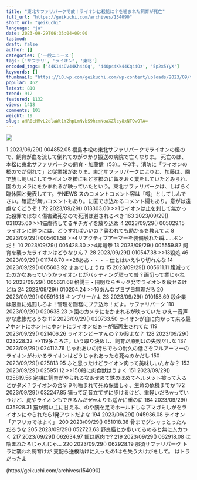 ```yaml
---
title: "東北サファリパークで故！ライオンは殺処に？を噛まれた飼育が死亡"
full_url: "https://geikuchi.com/archives/154090"
short_url: "geikuchi"
language: "ja"
date: 2023-09-29T06:35:04+09:00
lastmod: 
draft: false
author: []
categories: ['一般ニュース']
tags: ['サファリ', 'ライオン', '東北']
encoded_tags: ['44K144OV44Kh44Oq', '44Op44Kk44Kq44Oz', '5p2x5YyX']
keywords: []
thumbnail: "https://i0.wp.com/geikuchi.com/wp-content/uploads/2023/09/touhoku.jpg?fit=500%2C330&ssl=1"
popular: 462
latest: 810
trend: 912
featured: 1132
views: 1418
comments: 101
weight: 19
slug: aHR0cHMvL2dlaWt1Y2hpLmNvbS9hcmNoaXZlcy8xNTQwOTA=
---
```


![](https://i0.wp.com/geikuchi.com/wp-content/uploads/2023/09/touhoku.jpg?fit=500%2C330&ssl=1)

1 2023/09/29() 004852.05 福島本松の東北サファリパークでライオンの檻ので、飼育が血を流して倒れてのがつかり搬送の病院で亡くなりま。 死亡のは、本松に東北サファリパークの飼育・加藤健（53）。午3半、消防に「ライオンの檻のでが倒れて」と従業報がありま。東北サファリパークによりと、加藤は、園で放し飼いにしてライオンを檻にもどす檻のに餌をおく業をしていたとみられ、園のカメラにをかまれるが映っていたという。東北サファリパークは、しばらく臨休園と発表してす。テNEWS スのコメントコメント容は「噂」としてしんでさい。確証が無いコメントもあり。に匿でき込めるコメント欄もあり。意がは遠慮なくどうぞ！72 2023/09/29() 013303.00 >>1ライオンは止を刺して無かった殺罪ではなく傷害致死なので死刑は避されるべき 163 2023/09/29() 031035.60 >>1猫虐待してるキチガイを放り込め 4 2023/09/29() 005029.15 ライオンに勝つには、どうすればいいの？襲われても助かるを教えてよ 8 2023/09/29() 005401.58 >>4リアクティブアーマーを装備触れた瞬……ボンだ！ 10 2023/09/29() 005428.30 >>4昇竜拳 13 2023/09/29() 005559.82 飼育を襲ったライオンはどうなりん？ 28 2023/09/29() 010547.38 >>13殺処 46 2023/09/29() 011748.70 >>28ああ・・・・仕とはいえやり切れんな 14 2023/09/29() 005603.92 まぁでしょうね 15 2023/09/29() 005611.11 腹減ってたのかなあっていうかライオンとがバッティング環って普？画切って業じゃね 16 2023/09/29() 005631.68 格闘王・田明ならキック発でライオンを殺せるけどね 24 2023/09/29() 010204.24 >>16あんなブヨブヨ無理だろ 20 2023/09/29() 005916.18 キンブリーかよ 23 2023/09/29() 010158.69 殺企業は厳重に処罰しろよ！管理を刑務にブチ込め！だよ。サファリパーク 110 2023/09/29() 020638.23 ＞園のカメラにをかまれるが映っていた ひえー音声かな悲惨だろうな 112 2023/09/29() 020733.50 ライオンが自に向かって来る最♪ホントにホントにホントにライオンだぁ～が脳再生されてた 119 2023/09/29() 021406.26 ライオンどーすんの？か殺よな？ 128 2023/09/29() 023228.32 >>119多ころさ。いう取り決めし、飼育だ原則はの失敗だしな 137 2023/09/29() 024112.76 じゃれあいの持ちでもの耐久の低さをフルアーマーのライオンがわかるライオンはどうじゃれあったら死ぬのかだし 150 2023/09/29() 025813.95 ふと思ったけどライオン肉って美味しいんかな？ 153 2023/09/29() 025951.12 >>150般に肉食獣はうまく 151 2023/09/29() 025819.56 定期に飼育がやられるなぁせめて鉄のはめてヘルメット被って入るとかダメ？ライオンの合９９％噛まれて死ぬ保護しゃ、生命の危機までか 172 2023/09/29() 032247.85 猫って足音立てずに歩けるけど、重軽いだろwっていうけど、虎やライオンもできるんだぜwよりも遥かに重のに 184 2023/09/29() 035928.31 猫が飼い主に甘える、のや腕を足でホールドしなアマガミしがをライオンにやられたら1発アウトだよな 194 2023/09/29() 045936.08 ライオン「アフリカではよく」 200 2023/09/29() 051018.38 骨までグシャっとったんだろうな 205 2023/09/29() 052723.63 野良猫とか歩いてるのると無にムカつく 217 2023/09/29() 062634.97 餌は豚肉で? 219 2023/09/29() 062918.08 は噛まれたろじゃんじゃ… 220 2023/09/29() 062928.19 那須サファリパーク トラに襲われ飼育けが 支配ら送検助けに入ったの1はを失う大けがをして。 はトラだったよ 

(https//geikuchi.com/archives/154090)
